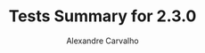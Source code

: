 ---
title: Tests Summary for 2.3.0
author: Alexandre Carvalho
menu_title: 2.3.0
category: surefire_reports
layout: iframe
iframe_url: /docs/2.3.0/junit/test/index.html
order: 1
---